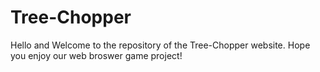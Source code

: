 # Tree-Chopper
Hello and Welcome to the repository of the Tree-Chopper website. Hope you enjoy our web broswer game project!
